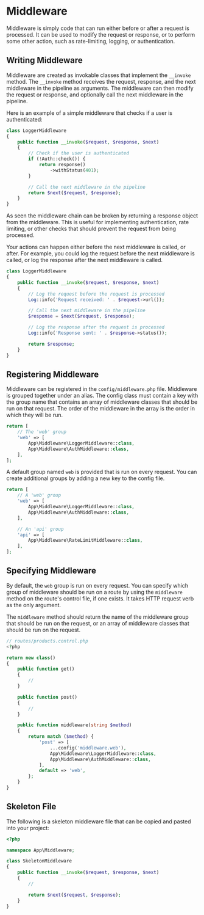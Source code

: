 # Middleware

Middleware is simply code that can run either before or after a request is processed. It can be used to modify the request or response, or to perform some other action, such as rate-limiting, logging, or authentication.

## Writing Middleware

Middleware are created as invokable classes that implement the `__invoke` method. The `__invoke` method receives the request, response, and the next middleware in the pipeline as arguments. The middleware can then modify the request or response, and optionally call the next middleware in the pipeline.

Here is an example of a simple middleware that checks if a user is authenticated:

```php
class LoggerMiddleware
{
    public function __invoke($request, $response, $next)
    {
        // Check if the user is authenticated
        if (!Auth::check()) {
            return response()
                ->withStatus(401);
        }

        // Call the next middleware in the pipeline
        return $next($request, $response);
    }
}
```

As seen the middleware chain can be broken by returning a response object from the middleware. This is useful for implementing authentication, rate limiting, or other checks that should prevent the request from being processed.

Your actions can happen either before the next middleware is called, or after. For example, you could log the request before the next middleware is called, or log the response after the next middleware is called.

```php
class LoggerMiddleware
{
    public function __invoke($request, $response, $next)
    {
        // Log the request before the request is processed
        Log::info('Request received: ' . $request->url());

        // Call the next middleware in the pipeline
        $response = $next($request, $response);

        // Log the response after the request is processed
        Log::info('Response sent: ' . $response->status());

        return $response;
    }
}
```

## Registering Middleware

Middleware can be registered in the `config/middleware.php` file. Middleware is grouped together under an alias. The config class must contain a key with the group name that contains an array of middleware classes that should be run on that request. The order of the middleware in the array is the order in which they will be run.

```php
return [
    // The 'web' group
    'web' => [
        App\Middleware\LoggerMiddleware::class,
        App\Middleware\AuthMiddleware::class,
    ],
];
```

A default group named `web` is provided that is run on every request. You can create additional groups by adding a new key to the config file.

```php
return [
    // A 'web' group
    'web' => [
        App\Middleware\LoggerMiddleware::class,
        App\Middleware\AuthMiddleware::class,
    ],

    // An 'api' group
    'api' => [
        App\Middleware\RateLimitMiddleware::class,
    ],
];
```

## Specifying Middleware

By default, the `web` group is run on every request. You can specify which group of middleware should be run on a route by using the `middleware` method on the route's control file, if one exists. It takes HTTP request verb as the only argument.

The `middleware` method should return the name of the middleware group that should be run on the request, or an array of middleware classes that should be run on the request.

```php
// routes/products.control.php
<?php

return new class()
{
    public function get()
    {
        //
    }

    public function post()
    {
        //
    }

    public function middleware(string $method)
    {
        return match ($method) {
            'post' => [
                ...config('middleware.web'),
                App\Middleware\LoggerMiddleware::class,
                App\Middleware\AuthMiddleware::class,
            ],
            default => 'web',
        };
    }
}
```

## Skeleton File

The following is a skeleton middleware file that can be copied and pasted into your project:

```php
<?php

namespace App\Middleware;

class SkeletonMiddleware
{
    public function __invoke($request, $response, $next)
    {
        //

        return $next($request, $response);
    }
}
```
